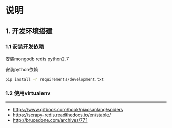 # 说明

## 1. 开发环境搭建

### 1.1 安装开发依赖


安装mongodb redis python2.7

安装python依赖
```bash
pip install -r requirements/development.txt
```

### 1.2 使用virtualenv



------


* https://www.gitbook.com/book/piaosanlang/spiders
* https://scrapy-redis.readthedocs.io/en/stable/
* http://brucedone.com/archives/771

